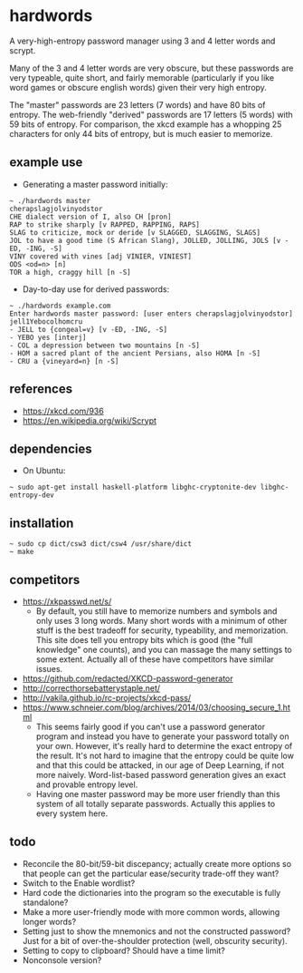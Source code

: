 # hardwords
A very-high-entropy password manager using 3 and 4 letter words and scrypt.

Many of the 3 and 4 letter words are very obscure, but these passwords are
very typeable, quite short, and fairly memorable (particularly if you like word
games or obscure english words) given their very high entropy.

The "master" passwords are 23 letters (7 words) and have 80 bits of
entropy. The web-friendly "derived" passwords are 17 letters (5 words)
with 59 bits of entropy. For comparison, the
xkcd example has a whopping 25 characters for only 44 bits of entropy,
but is much easier to memorize.

## example use
- Generating a master password initially:
```shell
~ ./hardwords master
cherapslagjolvinyodstor
CHE dialect version of I, also CH [pron]
RAP to strike sharply [v RAPPED, RAPPING, RAPS]
SLAG to criticize, mock or deride [v SLAGGED, SLAGGING, SLAGS]
JOL to have a good time (S African Slang), JOLLED, JOLLING, JOLS [v -ED, -ING, -S]
VINY covered with vines [adj VINIER, VINIEST]
ODS <od=n> [n]
TOR a high, craggy hill [n -S]
```
- Day-to-day use for derived passwords:
```shell
~ ./hardwords example.com
Enter hardwords master password: [user enters cherapslagjolvinyodstor]
jell1Yebocolhomcru
- JELL to {congeal=v} [v -ED, -ING, -S]
- YEBO yes [interj]
- COL a depression between two mountains [n -S]
- HOM a sacred plant of the ancient Persians, also HOMA [n -S]
- CRU a {vineyard=n} [n -S]
```

## references
- https://xkcd.com/936
- https://en.wikipedia.org/wiki/Scrypt

## dependencies
- On Ubuntu:
```shell
~ sudo apt-get install haskell-platform libghc-cryptonite-dev libghc-entropy-dev
```

## installation
```shell
~ sudo cp dict/csw3 dict/csw4 /usr/share/dict
~ make
```

## competitors
- https://xkpasswd.net/s/
  - By default, you still have to memorize numbers and symbols and only uses 3
    long words.
    Many short words with a minimum of other stuff is the best tradeoff for
    security, typeability, and memorization.
    This site does tell you entropy bits which is good
    (the "full knowledge" one counts), and you can massage the many settings
    to some extent. Actually all of these have competitors have similar issues.
- https://github.com/redacted/XKCD-password-generator
- http://correcthorsebatterystaple.net/
- http://vakila.github.io/rc-projects/xkcd-pass/
- https://www.schneier.com/blog/archives/2014/03/choosing_secure_1.html
  - This seems fairly good if you can't use a password generator program
    and instead you have to generate your password totally on your own.
    However, it's really hard to determine the exact entropy of the result.
    It's not hard to imagine that the entropy could be quite low and that
    this could be attacked, in our age of Deep Learning, if not more naively.
    Word-list-based password generation gives an exact and provable entropy
    level.
  - Having one master password may be more user friendly than this system of
    all totally separate passwords. Actually this applies to every system here.

## todo
- Reconcile the 80-bit/59-bit discepancy; actually create more options so
  that people can get the particular ease/security trade-off they want?
- Switch to the Enable wordlist?
- Hard code the dictionaries into the program so the executable is fully
  standalone?
- Make a more user-friendly mode with more common words, allowing longer
  words?
- Setting just to show the mnemonics and not the constructed password?
  Just for a bit of over-the-shoulder protection (well, obscurity security).
- Setting to copy to clipboard? Should have a time limit?
- Nonconsole version?
